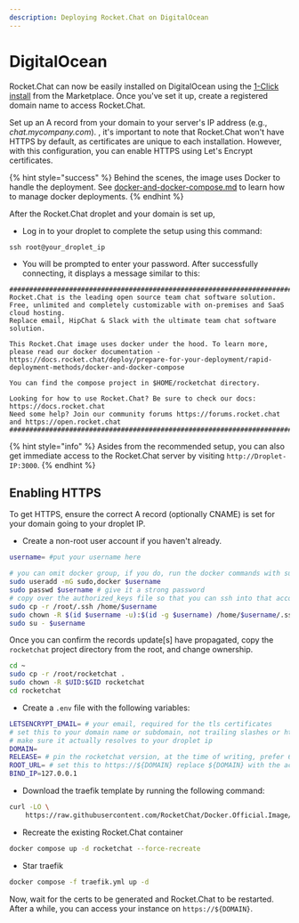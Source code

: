 ```yaml
---
description: Deploying Rocket.Chat on DigitalOcean
---
```


# DigitalOcean

Rocket.Chat can now be easily installed on DigitalOcean using the  [1-Click install](https://marketplace.digitalocean.com/apps/rocket-chat?action=deploy\&refcode=1940fe28bd31) from the Marketplace. Once you've set it up, create a registered domain name to access Rocket.Chat.&#x20;

Set up an A record from your domain to your server's IP address (e.g., _chat.mycompany.com_). , it's important to note that Rocket.Chat won't have HTTPS by default, as certificates are unique to each installation. However, with this configuration, you can enable HTTPS using Let's Encrypt certificates.

{% hint style="success" %}
Behind the scenes, the image uses Docker to handle the deployment. See [docker-and-docker-compose.md](../docker-and-docker-compose.md "mention") to learn how to manage docker deployments.
{% endhint %}

After the Rocket.Chat droplet and your domain is set up,

* Log in to your droplet to complete the setup using this command:

```
ssh root@your_droplet_ip
```

* You will be prompted to enter your password. After successfully connecting, it displays a message similar to this:

```
##################################################################################################################################################################
Rocket.Chat is the leading open source team chat software solution. Free, unlimited and completely customizable with on-premises and SaaS cloud hosting.
Replace email, HipChat & Slack with the ultimate team chat software solution.

This Rocket.Chat image uses docker under the hood. To learn more, please read our docker documentation - https://docs.rocket.chat/deploy/prepare-for-your-deployment/rapid-deployment-methods/docker-and-docker-compose

You can find the compose project in $HOME/rocketchat directory.

Looking for how to use Rocket.Chat? Be sure to check our docs: https://docs.rocket.chat
Need some help? Join our community forums https://forums.rocket.chat and https://open.rocket.chat
##################################################################################################################################################################

```

{% hint style="info" %}
Asides from the recommended setup, you can also get immediate access to the Rocket.Chat server by visiting `http://Droplet-IP:3000`.
{% endhint %}

## Enabling HTTPS

To get HTTPS, ensure the correct A record (optionally CNAME) is set for your domain going to your droplet IP.

* Create a non-root user account if you haven't already.

```bash
username= #put your username here
```

```bash
# you can omit docker group, if you do, run the docker commands with sudo
sudo useradd -mG sudo,docker $username
sudo passwd $username # give it a strong password
# copy over the authorized_keys file so that you can ssh into that account directly
sudo cp -r /root/.ssh /home/$username
sudo chown -R $(id $username -u):$(id -g $username) /home/$username/.ssh
sudo su - $username
```

Once you can confirm the records update\[s] have propagated, copy the `rocketchat` project directory from the root, and change ownership.

```bash
cd ~
sudo cp -r /root/rocketchat .
sudo chown -R $UID:$GID rocketchat
cd rocketchat
```

* Create a `.env` file with the following variables:

```bash
LETSENCRYPT_EMAIL= # your email, required for the tls certificates
# set this to your domain name or subdomain, not trailing slashes or https://, just the domain
# make sure it actually resolves to your droplet ip
DOMAIN= 
RELEASE= # pin the rocketchat version, at the time of writing, prefer 6.0.0
ROOT_URL= # set this to https://${DOMAIN} replace ${DOMAIN} with the actual domain
BIND_IP=127.0.0.1

```

* Download the traefik template by running the following command:

```bash
curl -LO \
    https://raw.githubusercontent.com/RocketChat/Docker.Official.Image/master/traefik.yml
```

* Recreate the existing Rocket.Chat container

```bash
docker compose up -d rocketchat --force-recreate
```

* Star traefik

```bash
docker compose -f traefik.yml up -d
```

Now, wait for the certs to be generated and Rocket.Chat to be restarted. After a while, you can access your instance on `https://${DOMAIN}`.

